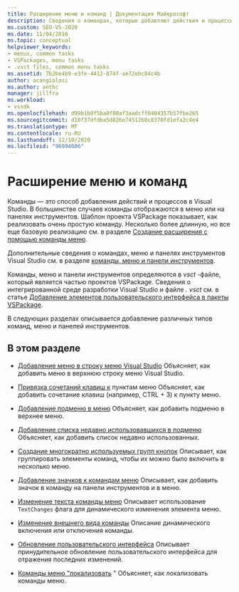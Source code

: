 ```yaml
---
title: Расширение меню и команд | Документация Майкрософт
description: Сведения о командах, которые добавляют действия и процессы в Visual Studio. Шаблон проекта VSPackage показывает, как реализовать очень простую команду.
ms.custom: SEO-VS-2020
ms.date: 11/04/2016
ms.topic: conceptual
helpviewer_keywords:
- menus, common tasks
- VSPackages, menu tasks
- .vsct files, common menu tasks
ms.assetid: 7b2be4b9-e3fe-4412-874f-ae72ebc84c4b
author: acangialosi
ms.author: anthc
manager: jillfra
ms.workload:
- vssdk
ms.openlocfilehash: d99b1b0f5ba0f80af3aadcff0404357b57fbe265
ms.sourcegitcommit: d10f37dfdba5d826e7451260c8370fd1efa2c4e4
ms.translationtype: MT
ms.contentlocale: ru-RU
ms.lasthandoff: 12/10/2020
ms.locfileid: "96994606"
---
```

# <a name="extend-menus-and-commands"></a>Расширение меню и команд
Команды — это способ добавления действий и процессов в Visual Studio. В большинстве случаев команды отображаются в меню или на панелях инструментов. Шаблон проекта VSPackage показывает, как реализовать очень простую команду. Несколько более длинную, но все еще базовую реализацию см. в разделе [Создание расширения с помощью команды меню](../extensibility/creating-an-extension-with-a-menu-command.md).

 Дополнительные сведения о командах, меню и панелях инструментов Visual Studio см. в разделе [команды, меню и панели инструментов](../extensibility/internals/commands-menus-and-toolbars.md).

 Команды, меню и панели инструментов определяются в *vsct* -файле, который является частью проектов VSPackage. Сведения о интегрированной среде разработки Visual Studio и файле *. vsct* см. в статье [Добавление элементов пользовательского интерфейса в пакеты VSPackage](../extensibility/internals/how-vspackages-add-user-interface-elements.md).

 В следующих разделах описывается добавление различных типов команд, меню и панелей инструментов.

## <a name="in-this-section"></a>В этом разделе
- [Добавление меню в строку меню Visual Studio](../extensibility/adding-a-menu-to-the-visual-studio-menu-bar.md) Объясняет, как добавить меню в верхнюю строку меню Visual Studio.

- [Привязка сочетаний клавиш к](../extensibility/binding-keyboard-shortcuts-to-menu-items.md) пунктам меню Объясняет, как добавить сочетание клавиш (например, CTRL + 3) к пункту меню.

- [Добавление подменю в меню](../extensibility/adding-a-submenu-to-a-menu.md) Объясняет, как добавить подменю в верхнее меню.

- [Добавление списка недавно использовавшихся в подменю](../extensibility/adding-a-most-recently-used-list-to-a-submenu.md) Объясняет, как добавить список недавно использованных.

- [Создание многократно используемых групп кнопок](../extensibility/creating-reusable-groups-of-buttons.md) Описывает, как группировать элементы команд, чтобы их можно было включить в несколько меню.

- [Добавление значков к командам меню](../extensibility/adding-icons-to-menu-commands.md) Описывает, как добавить значок в команду на панели инструментов и в меню.

- [Изменение текста команды меню](../extensibility/changing-the-text-of-a-menu-command.md) Описывает использование `TextChanges` флага для динамического изменения элемента меню.

- [Изменение внешнего вида команды](../extensibility/changing-the-appearance-of-a-command.md) Описание динамического включения или отключения команды.

- [Обновление пользовательского интерфейса](../extensibility/updating-the-user-interface.md) Описывает принудительное обновление пользовательского интерфейса для отражения последних изменений.

- [Команды меню "локализовать](../extensibility/localizing-menu-commands.md) " Объясняет, как локализовать команды меню.
